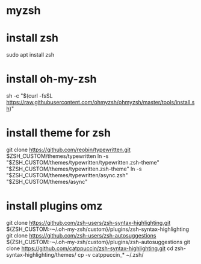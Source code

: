 # myzsh
# install zsh
sudo apt install zsh
# install oh-my-zsh
sh -c "$(curl -fsSL https://raw.githubusercontent.com/ohmyzsh/ohmyzsh/master/tools/install.sh)"

# install theme for zsh 
git clone https://github.com/reobin/typewritten.git $ZSH_CUSTOM/themes/typewritten
ln -s "$ZSH_CUSTOM/themes/typewritten/typewritten.zsh-theme" "$ZSH_CUSTOM/themes/typewritten.zsh-theme"
ln -s "$ZSH_CUSTOM/themes/typewritten/async.zsh" "$ZSH_CUSTOM/themes/async"

# install plugins omz
git clone https://github.com/zsh-users/zsh-syntax-highlighting.git ${ZSH_CUSTOM:-~/.oh-my-zsh/custom}/plugins/zsh-syntax-highlighting
git clone https://github.com/zsh-users/zsh-autosuggestions ${ZSH_CUSTOM:-~/.oh-my-zsh/custom}/plugins/zsh-autosuggestions
git clone https://github.com/catppuccin/zsh-syntax-highlighting.git
cd zsh-syntax-highlighting/themes/
cp -v catppuccin_* ~/.zsh/
